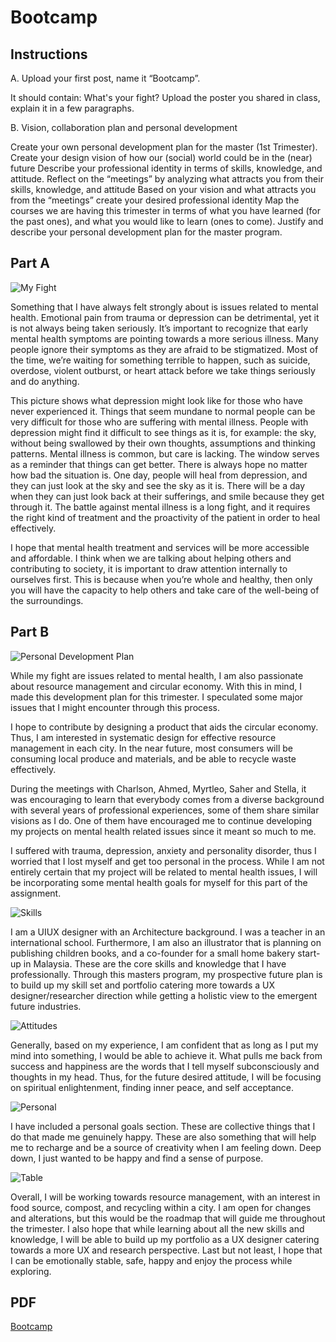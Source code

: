 
# Bootcamp

## Instructions

A. Upload your first post, name it “Bootcamp”.

It should contain: What's your fight?
Upload the poster you shared in class, explain it in a few paragraphs.

B. Vision, collaboration plan and personal development

Create your own personal development plan for the master (1st Trimester).
Create your design vision of how our (social) world could be in the (near) future
Describe your professional identity in terms of skills, knowledge, and attitude.
Reflect on the “meetings” by analyzing what attracts you from their skills, knowledge, and attitude
Based on your vision and what attracts you from the “meetings” create your desired professional identity
Map the courses we are having this trimester in terms of what you have learned (for the past ones), and what you would like to learn (ones to come).
Justify and describe your personal development plan for the master program.

## Part A

![My Fight](../images/week1/fight.jpg)

Something that I have always felt strongly about is issues related to mental health. 
Emotional pain from trauma or depression can be detrimental, yet it is not always being taken seriously. It’s important to recognize that early mental health symptoms are pointing towards a more serious illness. Many people ignore their symptoms as they are afraid to be stigmatized. Most of the time, we’re waiting for something terrible to happen, such as suicide, overdose, violent outburst, or heart attack before we take things seriously and do anything.

This picture shows what depression might look like for those who have never experienced it. Things that seem mundane to normal people can be very difficult for those who are suffering with mental illness. People with depression might find it difficult to see things as it is, for example: the sky, without being swallowed by their own thoughts, assumptions and thinking patterns. Mental illness is common, but care is lacking. The window serves as a reminder that things can get better. There is always hope no matter how bad the situation is. One day, people will heal from depression, and they can just look at the sky and see the sky as it is. There will be a day when they can just look back at their sufferings, and smile because they get through it. The battle against mental illness is a long fight, and it requires the right kind of treatment and the proactivity of the patient in order to heal effectively. 

I hope that mental health treatment and services will be more accessible and affordable. I think when we are talking about helping others and contributing to society, it is important to draw attention internally to ourselves first. This is because when you’re whole and healthy, then only you will have the capacity to help others and take care of the well-being of the surroundings.

## Part B

![Personal Development Plan](../images/week1/developmentplan.jpg)

While my fight are issues related to mental health, I am also passionate about resource management and circular economy. With this in mind, I made this development plan for this trimester. I speculated some major issues that I might encounter through this process.

I hope to contribute by designing a product that aids the circular economy. Thus, I am interested in systematic design for effective resource management in each city. In the near future, most consumers will be consuming local produce and materials, and be able to recycle waste effectively.

During the meetings with Charlson, Ahmed, Myrtleo, Saher and Stella, it was encouraging to learn that everybody comes from a diverse background with several years of professional experiences, some of them share similar visions as I do. One of them have encouraged me to continue developing my projects on mental health related issues since it meant so much to me.

I suffered with trauma, depression, anxiety and personality disorder, thus I worried that I lost myself and get too personal in the process. While I am not entirely certain that my project will be related to mental health issues, I will be incorporating some mental health goals for myself for this part of the assignment.

![Skills](../images/week1/skills.jpg)

I am a UIUX designer with an Architecture background. I was a teacher in an international school. Furthermore, I am also an illustrator that is planning on publishing children books, and a co-founder for a small home bakery start-up in Malaysia. These are the core skills and knowledge that I have professionally. Through this masters program, my prospective future plan is to build up my skill set and portfolio catering more towards a UX designer/researcher direction while getting a holistic view to the emergent future industries.

![Attitudes](..//images/week1/attitudes.jpg)

Generally, based on my experience, I am confident that as long as I put my mind into something, I would be able to achieve it. What pulls me back from success and happiness are the words that I tell myself subconsciously and thoughts in my head. Thus, for the future desired attitude, I will be focusing on spiritual enlightenment, finding inner peace, and self acceptance.

![Personal](../images/week1/personal.jpg)

I have included a personal goals section. These are collective things that I do that made me genuinely happy. These are also something that will help me to recharge and be a source of creativity when I am feeling down. Deep down, I just wanted to be happy and find a sense of purpose.

![Table](../images/week1/table.jpg)

Overall, I will be working towards resource management, with an interest in food source, compost, and recycling within a city. I am open for changes and alterations, but this would be the roadmap that will guide me throughout the trimester. I also hope that while learning about all the new skills and knowledge, I will be able to build up my portfolio as a UX designer catering towards a more UX and research perspective. Last but not least, I hope that I can be emotionally stable, safe, happy and enjoy the process while exploring.

## PDF

[Bootcamp](../files/pdf/WenQianChua_MDEF2023_Bootcamp.pdf)
